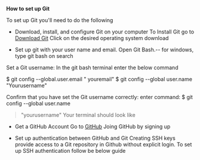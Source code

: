 

**How to set up Git**


To set up Git you'll need to do the following
* Download, install, and configure Git on your computer
To Install Git go to [Download Git](https://git-scm.com/downloads)
Click on the desired operating system download

* Set up git with your user name and email.
Open Git Bash.--  for windows, type git bash on search 

Set a Git username:
In the git bash terminal enter the below command

$ git config --global.user.email " youremail"
$ git config --global user.name "Yourusername"

Confirm that you have set the Git username correctly:
enter command:
$ git config --global user.name
 > "yourusername"
Your terminal should look like

* Get a GitHub Account
Go to [GitHub](https://github.com/)
Joing GitHub by signing up

* Set up authentication between GitHub and Git
Creating SSH keys provide access to a Git repository in Github without explicit login. To set up SSH authentication follow be below guide


